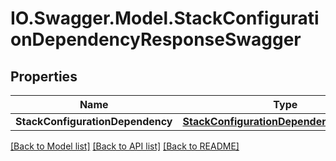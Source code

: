 # IO.Swagger.Model.StackConfigurationDependencyResponseSwagger
## Properties

Name | Type | Description | Notes
------------ | ------------- | ------------- | -------------
**StackConfigurationDependency** | [**StackConfigurationDependencyResponse**](StackConfigurationDependencyResponse.md) |  | [optional] 

[[Back to Model list]](../README.md#documentation-for-models) [[Back to API list]](../README.md#documentation-for-api-endpoints) [[Back to README]](../README.md)

